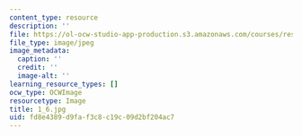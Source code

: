 ```yaml
---
content_type: resource
description: ''
file: https://ol-ocw-studio-app-production.s3.amazonaws.com/courses/res-18-006-calculus-revisited-single-variable-calculus-fall-2010/fd8e4389d9faf3c8c19c09d2bf204ac7_1_6.jpg
file_type: image/jpeg
image_metadata:
  caption: ''
  credit: ''
  image-alt: ''
learning_resource_types: []
ocw_type: OCWImage
resourcetype: Image
title: 1_6.jpg
uid: fd8e4389-d9fa-f3c8-c19c-09d2bf204ac7
---
```

